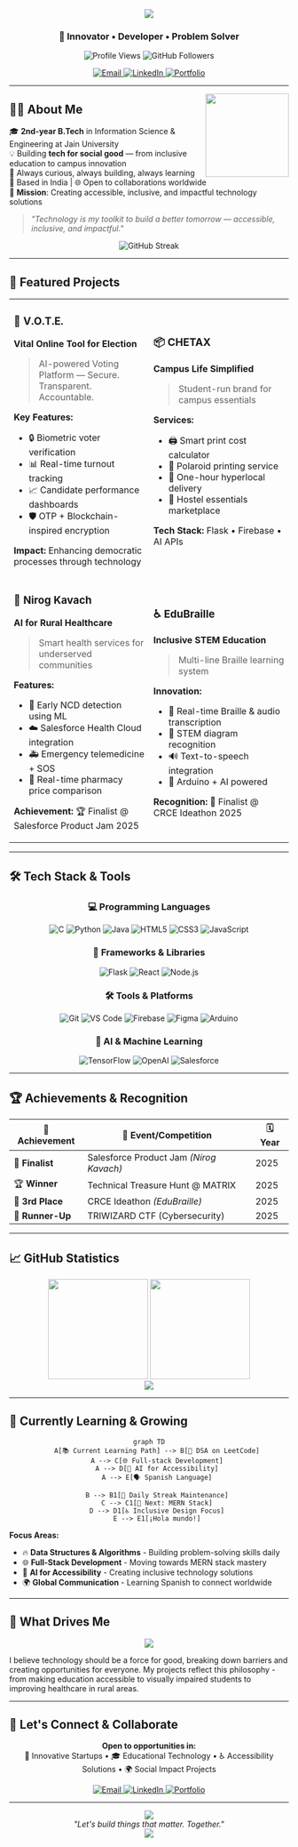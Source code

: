 <div align="center">
  <img src="https://readme-typing-svg.herokuapp.com/?font=Righteous&size=35&center=true&vCenter=true&width=500&height=70&duration=4000&lines=Hi+There!+👋;+I'm+Arnab+Mazumder!;" />
</div>

<h3 align="center">🚀 Innovator • Developer • Problem Solver</h3>

<div align="center">
  <img src="https://komarev.com/ghpvc/?username=Arnab-creator&label=Profile%20Views&color=0e75b6&style=flat" alt="Profile Views" />
  <img src="https://img.shields.io/github/followers/Arnab-creator?label=Followers&style=social" alt="GitHub Followers" />
</div>

<p align="center">
  <a href="mailto:arnab.mazumder1108@gmail.com">
    <img src="https://img.shields.io/badge/Gmail-D14836?style=for-the-badge&logo=gmail&logoColor=white" alt="Email"/>
  </a>
  <a href="https://www.linkedin.com/in/arnab-mazumder-b4a238326">
    <img src="https://img.shields.io/badge/LinkedIn-0A66C2?style=for-the-badge&logo=linkedin&logoColor=white" alt="LinkedIn"/>
  </a>
  <a href="https://web-resume-h0a5.onrender.com">
    <img src="https://img.shields.io/badge/Portfolio-FF5722?style=for-the-badge&logo=todoist&logoColor=white" alt="Portfolio"/>
  </a>
</p>

---

<img align="right" height="150" src="https://octodex.github.com/images/daftpunktocat-thomas.gif" />

## 🧑‍💻 About Me

🎓 **2nd-year B.Tech** in Information Science & Engineering at Jain University  
💡 Building **tech for social good** — from inclusive education to campus innovation  
🔧 Always curious, always building, always learning  
📍 Based in India | 🌐 Open to collaborations worldwide  
🎯 **Mission**: Creating accessible, inclusive, and impactful technology solutions

> _"Technology is my toolkit to build a better tomorrow — accessible, inclusive, and impactful."_

<div align="center">
  <img src="https://github-readme-streak-stats.herokuapp.com/?user=Arnab-creator&theme=radical&hide_border=true" alt="GitHub Streak" />
</div>

---

## 🚀 Featured Projects

<table>
<tr>
<td width="50%">

### 🔐 V.O.T.E.
**Vital Online Tool for Election**
> AI-powered Voting Platform — Secure. Transparent. Accountable.

**Key Features:**
- 🔒 Biometric voter verification
- 📊 Real-time turnout tracking
- 📈 Candidate performance dashboards
- 🛡️ OTP + Blockchain-inspired encryption

**Impact:** Enhancing democratic processes through technology

</td>
<td width="50%">

### 📦 CHETAX
**Campus Life Simplified**
> Student-run brand for campus essentials

**Services:**
- 🖨️ Smart print cost calculator
- 📸 Polaroid printing service
- 🚚 One-hour hyperlocal delivery
- 🛒 Hostel essentials marketplace

**Tech Stack:** Flask • Firebase • AI APIs

</td>
</tr>
<tr>
<td width="50%">

### 🧠 Nirog Kavach
**AI for Rural Healthcare**
> Smart health services for underserved communities

**Features:**
- 🔬 Early NCD detection using ML
- ☁️ Salesforce Health Cloud integration
- 🚑 Emergency telemedicine + SOS
- 💊 Real-time pharmacy price comparison

**Achievement:** 🏆 Finalist @ Salesforce Product Jam 2025

</td>
<td width="50%">

### ♿ EduBraille
**Inclusive STEM Education**
> Multi-line Braille learning system

**Innovation:**
- 🎯 Real-time Braille & audio transcription
- 📐 STEM diagram recognition
- 🔊 Text-to-speech integration
- 🤖 Arduino + AI powered

**Recognition:** 🥉 Finalist @ CRCE Ideathon 2025

</td>
</tr>
</table>

---

## 🛠️ Tech Stack & Tools

<div align="center">

### 💻 Programming Languages
![C](https://img.shields.io/badge/C-00599C?style=for-the-badge&logo=c&logoColor=white)
![Python](https://img.shields.io/badge/Python-3776AB?style=for-the-badge&logo=python&logoColor=white)
![Java](https://img.shields.io/badge/Java-ED8B00?style=for-the-badge&logo=openjdk&logoColor=white)
![HTML5](https://img.shields.io/badge/HTML5-E34F26?style=for-the-badge&logo=html5&logoColor=white)
![CSS3](https://img.shields.io/badge/CSS3-1572B6?style=for-the-badge&logo=css3&logoColor=white)
![JavaScript](https://img.shields.io/badge/JavaScript-F7DF1E?style=for-the-badge&logo=javascript&logoColor=black)

### 🚀 Frameworks & Libraries
![Flask](https://img.shields.io/badge/Flask-000000?style=for-the-badge&logo=flask&logoColor=white)
![React](https://img.shields.io/badge/React-20232A?style=for-the-badge&logo=react&logoColor=61DAFB)
![Node.js](https://img.shields.io/badge/Node.js-43853D?style=for-the-badge&logo=node.js&logoColor=white)

### 🛠️ Tools & Platforms
![Git](https://img.shields.io/badge/Git-F05032?style=for-the-badge&logo=git&logoColor=white)
![VS Code](https://img.shields.io/badge/VS%20Code-007ACC?style=for-the-badge&logo=visual-studio-code&logoColor=white)
![Firebase](https://img.shields.io/badge/Firebase-FFCA28?style=for-the-badge&logo=firebase&logoColor=black)
![Figma](https://img.shields.io/badge/Figma-F24E1E?style=for-the-badge&logo=figma&logoColor=white)
![Arduino](https://img.shields.io/badge/Arduino-00979D?style=for-the-badge&logo=Arduino&logoColor=white)

### 🤖 AI & Machine Learning
![TensorFlow](https://img.shields.io/badge/TensorFlow-FF6F00?style=for-the-badge&logo=tensorflow&logoColor=white)
![OpenAI](https://img.shields.io/badge/OpenAI-412991?style=for-the-badge&logo=openai&logoColor=white)
![Salesforce](https://img.shields.io/badge/Salesforce-00A1E0?style=for-the-badge&logo=salesforce&logoColor=white)

</div>

---

## 🏆 Achievements & Recognition

<div align="center">

| 🏅 Achievement | 🎯 Event/Competition | 🗓️ Year |
|---|---|---|
| 🥇 **Finalist** | Salesforce Product Jam *(Nirog Kavach)* | 2025 |
| 🏆 **Winner** | Technical Treasure Hunt @ MATRIX | 2025 |
| 🥉 **3rd Place** | CRCE Ideathon *(EduBraille)* | 2025 |
| 🥈 **Runner-Up** | TRIWIZARD CTF (Cybersecurity) | 2025 |

</div>

---

## 📈 GitHub Statistics

<div align="center">
  <img src="https://github-readme-stats.vercel.app/api?username=Arnab-creator&show_icons=true&theme=radical&hide_border=true&count_private=true" height="180" />
  <img src="https://github-readme-stats.vercel.app/api/top-langs/?username=Arnab-creator&layout=compact&theme=radical&hide_border=true" height="180" />
</div>

<div align="center">
  <img src="https://github-readme-activity-graph.vercel.app/graph?username=Arnab-creator&theme=github-compact&hide_border=true" />
</div>

---

## 🌱 Currently Learning & Growing

<div align="center">

```mermaid
graph TD
    A[📚 Current Learning Path] --> B[🧠 DSA on LeetCode]
    A --> C[🌐 Full-stack Development]
    A --> D[🤖 AI for Accessibility]
    A --> E[🗣️ Spanish Language]
    
    B --> B1[💪 Daily Streak Maintenance]
    C --> C1[🎯 Next: MERN Stack]
    D --> D1[♿ Inclusive Design Focus]
    E --> E1[¡Hola mundo!]
```

</div>

**Focus Areas:**
- 🔥 **Data Structures & Algorithms** - Building problem-solving skills daily
- 🌐 **Full-Stack Development** - Moving towards MERN stack mastery
- 🤖 **AI for Accessibility** - Creating inclusive technology solutions
- 🌍 **Global Communication** - Learning Spanish to connect worldwide

---

## 🎯 What Drives Me

<div align="center">
  <img src="https://readme-typing-svg.herokuapp.com/?font=Righteous&size=25&center=true&vCenter=true&width=600&height=50&duration=3000&lines=Building+Tech+for+Social+Good;Creating+Accessible+Solutions;Solving+Real-World+Problems;Empowering+Communities+Through+Code;" />
</div>

I believe technology should be a force for good, breaking down barriers and creating opportunities for everyone. My projects reflect this philosophy - from making education accessible to visually impaired students to improving healthcare in rural areas.

---

## 🤝 Let's Connect & Collaborate

<div align="center">
  <p>
    <strong>Open to opportunities in:</strong><br>
    🚀 Innovative Startups • 🎓 Educational Technology • ♿ Accessibility Solutions • 🌍 Social Impact Projects
  </p>
</div>

<div align="center">
  <a href="mailto:arnab.mazumder1108@gmail.com">
    <img src="https://img.shields.io/badge/📧_Email_Me-D14836?style=for-the-badge&logo=gmail&logoColor=white" alt="Email"/>
  </a>
  <a href="https://www.linkedin.com/in/arnab-mazumder-b4a238326/">
    <img src="https://img.shields.io/badge/🤝_Connect_on_LinkedIn-0A66C2?style=for-the-badge&logo=linkedin&logoColor=white" alt="LinkedIn"/>
  </a>
  <a href="https://web-resume-h0a5.onrender.com">
    <img src="https://img.shields.io/badge/🌐_View_Portfolio-FF5722?style=for-the-badge&logo=todoist&logoColor=white" alt="Portfolio"/>
  </a>
</div>

---

<div align="center">
  <img src="https://capsule-render.vercel.app/api?type=waving&color=gradient&height=100&section=footer" />
</div>

<div align="center">
  <i>"Let's build things that matter. Together."</i>
</div>

<div align="center">
  <img src="https://readme-typing-svg.herokuapp.com/?font=Righteous&size=20&center=true&vCenter=true&width=500&height=50&duration=4000&lines=Thanks+for+visiting!;Let's+create+something+amazing!;" />
</div>
